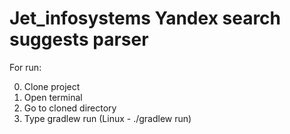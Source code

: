 # Jet_infosystems Yandex search suggests parser

For run:

0. Clone project
1. Open terminal
2. Go to cloned directory
3. Type gradlew run (Linux - ./gradlew run)
